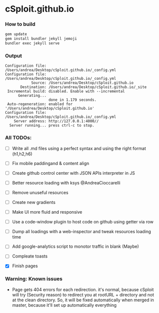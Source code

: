 # cSploit.github.io

### How to build
```bash
gem update
gem install bundler jekyll jemoji
bundler exec jekyll serve
```
### Output
```
Configuration file: /Users/andrea/Desktop/cSploit.github.io/_config.yml
Configuration file: /Users/andrea/Desktop/cSploit.github.io/_config.yml
            Source: /Users/andrea/Desktop/cSploit.github.io
       Destination: /Users/andrea/Desktop/cSploit.github.io/_site
 Incremental build: disabled. Enable with --incremental
      Generating... 
                    done in 1.179 seconds.
 Auto-regeneration: enabled for '/Users/andrea/Desktop/cSploit.github.io'
Configuration file: /Users/andrea/Desktop/cSploit.github.io/_config.yml
    Server address: http://127.0.0.1:4000//
  Server running... press ctrl-c to stop.

```

### All TODOs:
- [ ] Write all .md files using a perfect syntax and using the right format (h1,h2,h6)
- [ ] Fix mobile paddingand & content align
- [ ] Create github control center with JSON APIs interpreter in JS
- [ ] Better resource loading with ksys @AndreaCioccarelli
- [ ] Remove unuseful resources
- [ ] Create new gradients
- [ ] Make UI more fluid and responsive
- [ ] Use a code-window plugin to host code on github using getter via row
- [ ] Dump all loadings with a web-inspector and tweak resources loading time
- [ ] Add google-analytics script to monotor traffic in blank (Maybe)
- [ ] Compleate toasts
- [X] Finish pages


### Warning: Known issues
+ Page gets 404 errors for each redirection. it's normal, because cSploit will try (Security reason) to redirect you at rootURL + directory and not at the clean directory. So, it will be fixed automatically when merged in master, because it'll set up automatically everything
